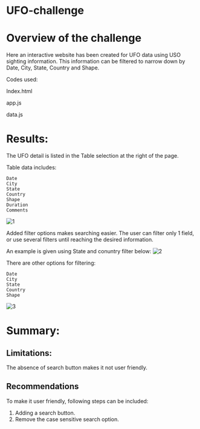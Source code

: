 # UFO-challenge

# Overview of the challenge
Here an interactive website has been created for UFO data using USO sighting information. This information can be filtered to narrow down by Date, City, State, Country and Shape.

Codes used:

Index.html 

app.js

data.js

# Results:

The UFO detail is listed in the Table selection at the right of the page.

Table data includes:

    Date
    City
    State
    Country
    Shape
    Duration
    Comments

![1](https://user-images.githubusercontent.com/100442163/169650886-3308995c-9a8f-4dc8-b3b0-9b452825b685.png)

Added filter options makes searching easier. The user can filter only 1 field, or use several filters until reaching the desired information. 

An example is given using State and conuntry filter below:
![2](https://user-images.githubusercontent.com/100442163/169650967-c836e585-521a-430f-bbc7-d747c1078c4b.png)

There are other options for filtering:

    Date
    City
    State
    Country
    Shape

![3](https://user-images.githubusercontent.com/100442163/169650999-b5edaaa9-d1a0-4b21-9a80-3656a4a80c50.png)

# Summary:

## Limitations: 
The absence of search button makes it not user friendly. 

## Recommendations

To make it user friendly, following steps can be included:
1) Adding a search button.
2) Remove the case sensitive search option.
